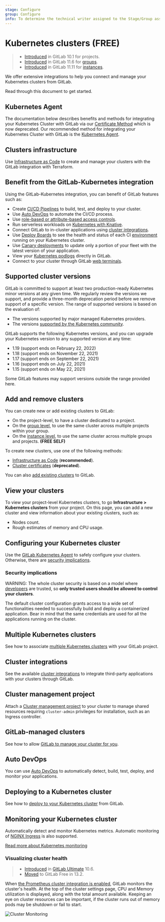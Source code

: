 ```yaml
---
stage: Configure
group: Configure
info: To determine the technical writer assigned to the Stage/Group associated with this page, see https://about.gitlab.com/handbook/engineering/ux/technical-writing/#assignments
---
```


# Kubernetes clusters **(FREE)**

> - [Introduced](https://gitlab.com/gitlab-org/gitlab-foss/-/issues/35954) in GitLab 10.1 for projects.
> - [Introduced](https://gitlab.com/gitlab-org/gitlab-foss/-/issues/34758) in
>   GitLab 11.6 for [groups](../../group/clusters/index.md).
> - [Introduced](https://gitlab.com/gitlab-org/gitlab-foss/-/issues/39840) in
>   GitLab 11.11 for [instances](../../instance/clusters/index.md).

We offer extensive integrations to help you connect and manage your Kubernetes clusters from GitLab.

Read through this document to get started.

## Kubernetes Agent

The documentation below describes benefits and methods for integrating your Kubernetes Cluster with GitLab via our [Certificate Method]() which is now deprecated. Our recommended method for integrating your Kubernetes Cluster with GitLab is the [Kubernetes Agent]().

## Clusters infrastructure

Use [Infrastructure as Code](../../infrastructure) to create and manage your clusters with the GitLab integration with Terraform.

## Benefit from the GitLab-Kubernetes integration

Using the GitLab-Kubernetes integration, you can benefit of GitLab
features such as:

- Create [CI/CD Pipelines](../../../ci/pipelines/index.md) to build, test, and deploy to your cluster.
- Use [Auto DevOps](#auto-devops) to automate the CI/CD process.
- Use [role-based or attribute-based access controls](cluster_access.md).
- Run serverless workloads on [Kubernetes with Knative](serverless/index.md).
- Connect GitLab to in-cluster applications using [cluster integrations](../../clusters/integrations.md).
- Use [Deploy Boards](../deploy_boards.md) to see the health and status of each CI [environment](../../../ci/environments/index.md) running on your Kubernetes cluster.
- Use [Canary deployments](../canary_deployments.md) to update only a portion of your fleet with the latest version of your application.
- View your [Kubernetes podlogs](kubernetes_pod_logs.md) directly in GitLab.
- Connect to your cluster through GitLab [web terminals](deploy_to_cluster.md#web-terminals-for-kubernetes-clusters).

## Supported cluster versions

GitLab is committed to support at least two production-ready Kubernetes minor
versions at any given time. We regularly review the versions we support, and
provide a three-month deprecation period before we remove support of a specific
version. The range of supported versions is based on the evaluation of:

- The versions supported by major managed Kubernetes providers.
- The versions [supported by the Kubernetes community](https://kubernetes.io/releases/version-skew-policy/#supported-versions).

GitLab supports the following Kubernetes versions, and you can upgrade your
Kubernetes version to any supported version at any time:

- 1.19 (support ends on February 22, 2022)
- 1.18 (support ends on November 22, 2021)
- 1.17 (support ends on September 22, 2021)
- 1.16 (support ends on July 22, 2021)
- 1.15 (support ends on May 22, 2021)

Some GitLab features may support versions outside the range provided here.

## Add and remove clusters

You can create new or add existing clusters to GitLab:

- On the project-level, to have a cluster dedicated to a project.
- On the [group level](../../group/clusters/index.md), to use the same cluster across multiple projects within your group.
- On the [instance level](../../instance/clusters/index.md), to use the same cluster across multiple groups and projects. **(FREE SELF)**

To create new clusters, use one of the following methods:

- [Infrastructure as Code](../../infrastructure/index.md) (**recommended**).
- [Cluster certificates](add_remove_clusters.md) (**deprecated**).

You can also [add existing clusters](add_existing_cluster.md) to GitLab.

## View your clusters

To view your project-level Kubernetes clusters, to go **Infrastructure > Kubernetes clusters**
from your project. On this page, you can add a new cluster
and view information about your existing clusters, such as:

- Nodes count.
- Rough estimates of memory and CPU usage.

## Configuring your Kubernetes cluster

Use the [GitLab Kubernetes Agent](../../clusters/agent/index.md) to safely
configure your clusters. Otherwise, there are [security implications](#security-implications).

### Security implications

WARNING:
The whole cluster security is based on a model where [developers](../../permissions.md)
are trusted, so **only trusted users should be allowed to control your clusters**.

The default cluster configuration grants access to a wide set of
functionalities needed to successfully build and deploy a containerized
application. Bear in mind that the same credentials are used for all the
applications running on the cluster.

## Multiple Kubernetes clusters

See how to associate [multiple Kubernetes clusters](multiple_kubernetes_clusters.md)
with your GitLab project.

## Cluster integrations

See the available [cluster integrations](../../clusters/integrations.md)
to integrate third-party applications with your clusters through GitLab.

## Cluster management project

Attach a [Cluster management project](../../clusters/management_project.md)
to your cluster to manage shared resources requiring `cluster-admin` privileges for
installation, such as an Ingress controller.

## GitLab-managed clusters

See how to allow [GitLab to manage your cluster for you](gitlab_managed_clusters.md).

## Auto DevOps

You can use [Auto DevOps](../../../topics/autodevops/index.md) to automatically
detect, build, test, deploy, and monitor your applications.

## Deploying to a Kubernetes cluster

See how to [deploy to your Kubernetes cluster](deploy_to_cluster.md) from GitLab.

## Monitoring your Kubernetes cluster

Automatically detect and monitor Kubernetes metrics. Automatic monitoring of
[NGINX Ingress](../integrations/prometheus_library/nginx.md) is also supported.

[Read more about Kubernetes monitoring](../integrations/prometheus_library/kubernetes.md)

### Visualizing cluster health

> - [Introduced](https://gitlab.com/gitlab-org/gitlab/-/merge_requests/4701) in [GitLab Ultimate](https://about.gitlab.com/pricing/) 10.6.
> - [Moved](https://gitlab.com/gitlab-org/gitlab/-/issues/208224) to GitLab Free in 13.2.

When [the Prometheus cluster integration is enabled](../../clusters/integrations.md#prometheus-cluster-integration), GitLab monitors the cluster's health. At the top of the cluster settings page, CPU and Memory utilization is displayed, along with the total amount available. Keeping an eye on cluster resources can be important, if the cluster runs out of memory pods may be shutdown or fail to start.

![Cluster Monitoring](img/k8s_cluster_monitoring.png)
